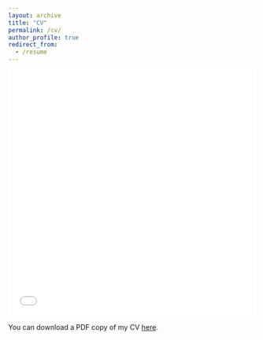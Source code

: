 ```yaml
---
layout: archive
title: "CV"
permalink: /cv/
author_profile: true
redirect_from:
  - /resume
---
```


<iframe src="/files/pdf/HungCV2020.pdf" width="100%" height="500" frameborder="no" border="0" marginwidth="0" marginheight="0"></iframe>

You can download a PDF copy of my CV [here](/files/pdf/HungCV2020.pdf).
